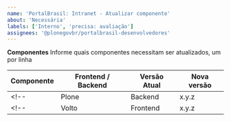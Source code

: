 ```yaml
---
name: 'PortalBrasil: Intranet - Atualizar componente'
about: 'Necessária'
labels: ['Interno', 'precisa: avaliação']
assignees: '@plonegovbr/portalbrasil-desenvolvedores'
---
```


**Componentes**
Informe quais componentes necessitam ser atualizados, um por linha

| Componente | Frontend / Backend | Versão Atual | Nova versão |
| --- | --- | --- | --- |
<!-- | Plone | Backend | x.y.z | x.y.z | -->
<!-- | Volto | Frontend | x.y.z | x.y.z | -->
